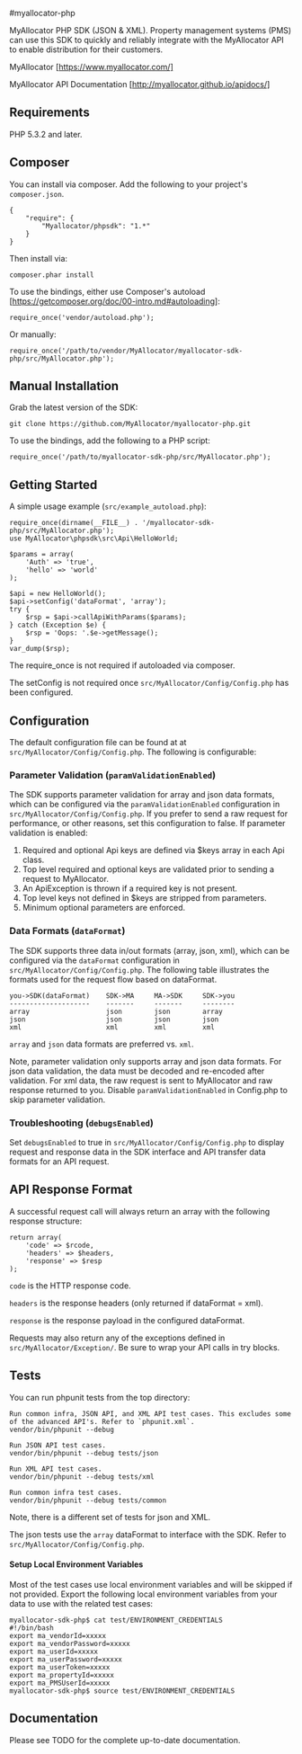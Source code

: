 #myallocator-php

MyAllocator PHP SDK (JSON & XML). Property management systems (PMS) can use this SDK to quickly and reliably integrate with the MyAllocator API to enable distribution for their customers.

MyAllocator [https://www.myallocator.com/]

MyAllocator API Documentation [http://myallocator.github.io/apidocs/]

## Requirements

PHP 5.3.2 and later.

## Composer

You can install via composer. Add the following to your project's `composer.json`.

    {
        "require": {
            "Myallocator/phpsdk": "1.*"
        }
    }

Then install via:

    composer.phar install

To use the bindings, either use Composer's autoload [https://getcomposer.org/doc/00-intro.md#autoloading]:

    require_once('vendor/autoload.php');

Or manually:

    require_once('/path/to/vendor/MyAllocator/myallocator-sdk-php/src/MyAllocator.php');

## Manual Installation

Grab the latest version of the SDK:

    git clone https://github.com/MyAllocator/myallocator-php.git

To use the bindings, add the following to a PHP script:

    require_once('/path/to/myallocator-sdk-php/src/MyAllocator.php');

## Getting Started

A simple usage example (`src/example_autoload.php`):

    require_once(dirname(__FILE__) . '/myallocator-sdk-php/src/MyAllocator.php');
    use MyAllocator\phpsdk\src\Api\HelloWorld;

    $params = array(
        'Auth' => 'true',
        'hello' => 'world'
    );

    $api = new HelloWorld();
    $api->setConfig('dataFormat', 'array');
    try {
        $rsp = $api->callApiWithParams($params);
    } catch (Exception $e) {
        $rsp = 'Oops: '.$e->getMessage();
    }
    var_dump($rsp);

The require_once is not required if autoloaded via composer.

The setConfig is not required once `src/MyAllocator/Config/Config.php` has been configured.

## Configuration

The default configuration file can be found at at `src/MyAllocator/Config/Config.php`. The following is configurable:

### Parameter Validation (`paramValidationEnabled`)

The SDK supports parameter validation for array and json data formats, which can be configured via the `paramValidationEnabled` configuration in `src/MyAllocator/Config/Config.php`. If you prefer to send a raw request for performance, or other reasons, set this configuration to false. If parameter validation is enabled:

1.  Required and optional Api keys are defined via $keys array in each Api class.
2.  Top level required and optional keys are validated prior to sending a request to MyAllocator.
3.  An ApiException is thrown if a required key is not present.
4.  Top level keys not defined in $keys are stripped from parameters.
5.  Minimum optional parameters are enforced.

### Data Formats (`dataFormat`)

The SDK supports three data in/out formats (array, json, xml), which can be configured via the `dataFormat` configuration in `src/MyAllocator/Config/Config.php`. The following table illustrates the formats used for the request flow based on dataFormat.

    you->SDK(dataFormat)    SDK->MA     MA->SDK     SDK->you
    --------------------    -------     -------     --------
    array                   json        json        array
    json                    json        json        json
    xml                     xml         xml         xml

`array` and `json` data formats are preferred vs. `xml`.

Note, parameter validation only supports array and json data formats. For json data validation, the data must be decoded and re-encoded after validation. For xml data, the raw request is sent to MyAllocator and raw response returned to you. Disable `paramValidationEnabled` in Config.php to skip parameter validation.

### Troubleshooting (`debugsEnabled`)

Set `debugsEnabled` to true in `src/MyAllocator/Config/Config.php` to display request and response data in the SDK interface and API transfer data formats for an API request.

## API Response Format

A successful request call will always return an array with the following response structure:

    return array(
        'code' => $rcode,
        'headers' => $headers,
        'response' => $resp
    );

`code` is the HTTP response code.

`headers` is the response headers (only returned if dataFormat = xml).

`response` is the response payload in the configured dataFormat.

Requests may also return any of the exceptions defined in `src/MyAllocator/Exception/`. Be sure to wrap your API calls in try blocks.

## Tests

You can run phpunit tests from the top directory:

    Run common infra, JSON API, and XML API test cases. This excludes some of the advanced API's. Refer to `phpunit.xml`.
    vendor/bin/phpunit --debug

    Run JSON API test cases.
    vendor/bin/phpunit --debug tests/json

    Run XML API test cases.
    vendor/bin/phpunit --debug tests/xml

    Run common infra test cases.
    vendor/bin/phpunit --debug tests/common

Note, there is a different set of tests for json and XML.

The json tests use the `array` dataFormat to interface with the SDK. Refer to `src/MyAllocator/Config/Config.php`.

#### Setup Local Environment Variables

Most of the test cases use local environment variables and will be skipped if not provided. Export the following local environment variables from your data to use with the related test cases:

    myallocator-sdk-php$ cat test/ENVIRONMENT_CREDENTIALS 
    #!/bin/bash
    export ma_vendorId=xxxxx
    export ma_vendorPassword=xxxxx
    export ma_userId=xxxxx
    export ma_userPassword=xxxxx
    export ma_userToken=xxxxx
    export ma_propertyId=xxxxx
    export ma_PMSUserId=xxxxx
    myallocator-sdk-php$ source test/ENVIRONMENT_CREDENTIALS

## Documentation

Please see TODO for the complete up-to-date documentation.
